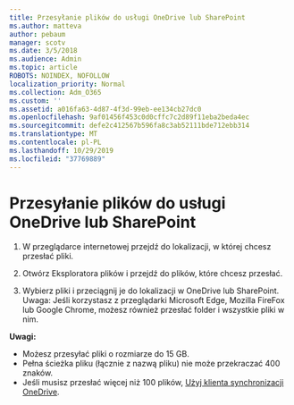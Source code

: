```yaml
---
title: Przesyłanie plików do usługi OneDrive lub SharePoint
ms.author: matteva
author: pebaum
manager: scotv
ms.date: 3/5/2018
ms.audience: Admin
ms.topic: article
ROBOTS: NOINDEX, NOFOLLOW
localization_priority: Normal
ms.collection: Adm_O365
ms.custom: ''
ms.assetid: a016fa63-4d87-4f3d-99eb-ee134cb27dc0
ms.openlocfilehash: 9af01456f453c0d0cffc7c2d89f11eba2beda4ec
ms.sourcegitcommit: defe2c412567b596fa8c3ab52111bde712ebb314
ms.translationtype: MT
ms.contentlocale: pl-PL
ms.lasthandoff: 10/29/2019
ms.locfileid: "37769889"
---
```

# <a name="upload-files-to-onedrive-or-sharepoint"></a>Przesyłanie plików do usługi OneDrive lub SharePoint

1. W przeglądarce internetowej przejdź do lokalizacji, w której chcesz przesłać pliki.
    
2. Otwórz Eksploratora plików i przejdź do plików, które chcesz przesłać.
    
3. Wybierz pliki i przeciągnij je do lokalizacji w OneDrive lub SharePoint. Uwaga: Jeśli korzystasz z przeglądarki Microsoft Edge, Mozilla FireFox lub Google Chrome, możesz również przesłać folder i wszystkie pliki w nim.
    
**Uwagi:**
- Możesz przesyłać pliki o rozmiarze do 15 GB. 
- Pełna ścieżka pliku (łącznie z nazwą pliku) nie może przekraczać 400 znaków. 
- Jeśli musisz przesłać więcej niż 100 plików, [Użyj klienta synchronizacji OneDrive](https://go.microsoft.com/fwlink/?linkid=866427). 
  

